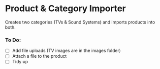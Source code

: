 # Product & Category Importer

Creates two categories (TVs & Sound Systems) and imports products into both.

### To Do:

- [ ] Add file uploads (TV images are in the images folder)
- [ ] Attach a file to the product
- [ ] Tidy up
